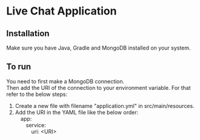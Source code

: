 # Live Chat Application

## Installation
Make sure you have Java, Gradle and MongoDB installed on your system.

## To run
You need to first make a MongoDB connection. <br>
Then add the URI of the connection to your environment variable. For that refer to the below steps:<br>
1. Create a new file with filename "application.yml" in src/main/resources.
2. Add the URI in the YAML file like the below order:<br>
&emsp;app:<br>
&emsp;&emsp;service:<br>
&emsp;&emsp;&emsp;uri: \<URI\>
